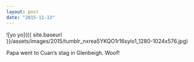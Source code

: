 ```yaml
---
layout: post
date: "2015-11-13"
---
```


![yo yo]({{ site.baseurl }}/assets/images/2015/tumblr_nxrea5YKQO1r16syio1_1280-1024x576.jpg)

Papa went to Cuan’s stag in Glenbeigh. Woof!
